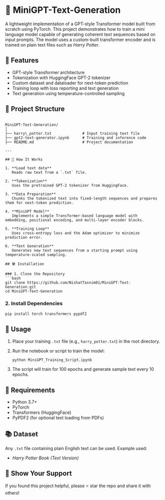 # 🧠 MiniGPT-Text-Generation

A lightweight implementation of a GPT-style Transformer model built from scratch using PyTorch. This project demonstrates how to train a mini language model capable of generating coherent text sequences based on input prompts. The model uses a custom-built transformer encoder and is trained on plain text files such as *Harry Potter*.


## 🚀 Features

- GPT-style Transformer architecture
- Tokenization with HuggingFace GPT-2 tokenizer
- Custom dataset and dataloader for next-token prediction
- Training loop with loss reporting and text generation
- Text generation using temperature-controlled sampling

## 📂 Project Structure

```

MiniGPT-Text-Generation/
│
├── harry\_potter.txt              # Input training text file
├── gpt2-text-generator.ipynb      # Training and inference code
├── README.md                      # Project documentation

---

## 📖 How It Works

1. **Load text data**  
   Reads raw text from a `.txt` file.

2. **Tokenization**  
   Uses the pretrained GPT-2 tokenizer from HuggingFace.

3. **Data Preparation**  
   Chunks the tokenized text into fixed-length sequences and prepares them for next-token prediction.

4. **MiniGPT Model**  
   Implements a simple Transformer-based language model with embedding, positional encoding, and multi-layer encoder blocks.

5. **Training Loop**  
   Uses cross-entropy loss and the Adam optimizer to minimize prediction error.

6. **Text Generation**  
   Generates new text sequences from a starting prompt using temperature-scaled sampling.

## 🛠️ Installation

### 1. Clone the Repository
```bash
git clone https://github.com/NishatTasnim01/MiniGPT-Text-Generation.git
cd MiniGPT-Text-Generation
````

### 2. Install Dependencies
```bash
pip install torch transformers pypdf2
```

## 🧪 Usage

1. Place your training `.txt` file (e.g., `harry_potter.txt`) in the root directory.
2. Run the notebook or script to train the model:

   ```bash
   python MiniGPT_Training_Script.ipynb
   ```
3. The script will train for 100 epochs and generate sample text every 10 epochs.


## 📌 Requirements

* Python 3.7+
* PyTorch
* Transformers (HuggingFace)
* PyPDF2 (for optional text loading from PDFs)

## 📚 Dataset

Any `.txt` file containing plain English text can be used. Example used:

* *Harry Potter Book (Text Version)*

## 🌟 Show Your Support

If you found this project helpful, please ⭐️ star the repo and share it with others!
